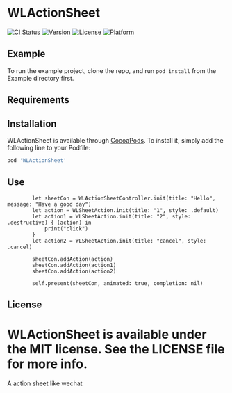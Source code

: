 # WLActionSheet

[![CI Status](http://img.shields.io/travis/462451377@qq.com/WLActionSheet.svg?style=flat)](https://travis-ci.org/462451377@qq.com/WLActionSheet)
[![Version](https://img.shields.io/cocoapods/v/WLActionSheet.svg?style=flat)](http://cocoapods.org/pods/WLActionSheet)
[![License](https://img.shields.io/cocoapods/l/WLActionSheet.svg?style=flat)](http://cocoapods.org/pods/WLActionSheet)
[![Platform](https://img.shields.io/cocoapods/p/WLActionSheet.svg?style=flat)](http://cocoapods.org/pods/WLActionSheet)

## Example

To run the example project, clone the repo, and run `pod install` from the Example directory first.

## Requirements

## Installation

WLActionSheet is available through [CocoaPods](http://cocoapods.org). To install
it, simply add the following line to your Podfile:

```ruby
pod 'WLActionSheet'
```

## Use
```
        let sheetCon = WLActionSheetController.init(title: "Hello", message: "Have a good day")
        let action = WLSheetAction.init(title: "1", style: .default)
        let action1 = WLSheetAction.init(title: "2", style: .destructive) { (action) in
            print("click")
        }
        let action2 = WLSheetAction.init(title: "cancel", style: .cancel)
        
        sheetCon.addAction(action)
        sheetCon.addAction(action1)
        sheetCon.addAction(action2)
        
        self.present(sheetCon, animated: true, completion: nil)
```


## License

WLActionSheet is available under the MIT license. See the LICENSE file for more info.
=======
A action sheet like wechat
